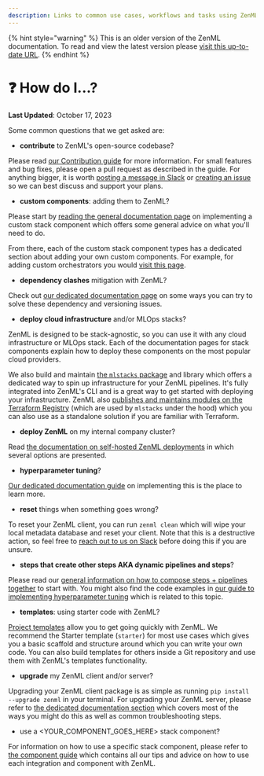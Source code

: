 ```yaml
---
description: Links to common use cases, workflows and tasks using ZenML.
---
```


{% hint style="warning" %}
This is an older version of the ZenML documentation. To read and view the latest version please [visit this up-to-date URL](https://docs.zenml.io).
{% endhint %}


# ❓ How do I...?

**Last Updated**: October 17, 2023

Some common questions that we get asked are:

- **contribute** to ZenML's open-source codebase?

Please read [our Contribution
guide](https://github.com/zenml-io/zenml/blob/main/CONTRIBUTING.md) for more
information. For small features and bug fixes, please open a pull request as
described in the guide. For anything bigger, it is worth [posting a message in
Slack](https://zenml.io/slack-invite/) or [creating an
issue](https://github.com/zenml-io/zenml/issues/new/choose) so we can best
discuss and support your plans.

- **custom components**: adding them to ZenML?

Please start by [reading the general documentation
page](../stacks-and-components/custom-solutions/implement-a-custom-stack-component.md)
on implementing a custom stack component which offers some general advice on
what you'll need to do.

From there, each of the custom stack component types has a dedicated section
about adding your own custom components. For example, for adding custom
orchestrators you would [visit this
page](../stacks-and-components/component-guide/orchestrators/custom.md).

- **dependency clashes** mitigation with ZenML?

Check out [our dedicated documentation
page](../user-guide/advanced-guide/environment-management/handling-dependencies.md)
on some ways you can try to solve these dependency and versioning issues.

- **deploy cloud infrastructure** and/or MLOps stacks?

ZenML is designed to be stack-agnostic, so you can use it with any cloud
infrastructure or MLOps stack. Each of the documentation pages for stack
components explain how to deploy these components on the most popular cloud
providers.

We also build and maintain [the `mlstacks` package](https://mlstacks.zenml.io/)
and library which offers a dedicated way to spin up infrastructure for your
ZenML pipelines. It's fully integrated into ZenML's CLI and is a great way to
get started with deploying your infrastructure. ZenML also [publishes and
maintains modules on the Terraform
Registry](https://registry.terraform.io/namespaces/zenml-io) (which are used by
`mlstacks` under the hood) which you can also use as a standalone solution if
you are familiar with Terraform.

- **deploy ZenML** on my internal company cluster?

Read [the documentation on self-hosted ZenML
deployments](https://docs.zenml.io/deploying-zenml/zenml-self-hosted) in which
several options are presented.

- **hyperparameter tuning**?

[Our dedicated documentation
guide](../user-guide/advanced-guide/pipelining-features/hyper-parameter-tuning.md)
on implementing this is the place to learn more.

- **reset** things when something goes wrong?

To reset your ZenML client, you can run `zenml clean` which will wipe your local
metadata database and reset your client. Note that this is a destructive action,
so feel free to [reach out to us on Slack](https://zenml.io/slack-invite/)
before doing this if you are unsure.

- **steps that create other steps AKA dynamic pipelines and steps**?

Please read our [general information on how to compose steps + pipelines
together](../user-guide/advanced-guide/pipelining-features/compose-pipelines.md)
to start with. You might also find the code examples in [our guide to
implementing hyperparameter
tuning](../user-guide/advanced-guide/pipelining-features/hyper-parameter-tuning.md)
which is related to this topic.

- **templates**: using starter code with ZenML?

[Project templates](../user-guide/starter-guide/using-project-templates) allow
you to get going quickly with ZenML. We recommend the Starter template
(`starter`) for most use cases which gives you a basic scaffold and structure
around which you can write your own code. You can also build templates for
others inside a Git repository and use them with ZenML's templates
functionality.

- **upgrade** my ZenML client and/or server?

Upgrading your ZenML client package is as simple as running `pip install
--upgrade zenml` in your terminal. For upgrading your ZenML server, please refer
to [the dedicated documentation
section](../deploying-zenml/zenml-self-hosted/manage-the-deployed-services/upgrade-the-version-of-the-zenml-server)
which covers most of the ways you might do this as well as common
troubleshooting steps.

- use a <YOUR_COMPONENT_GOES_HERE> stack component?

For information on how to use a specific stack component, please refer to [the
component guide](../stacks-and-components/component-guide/component-guide.md)
which contains all our tips and advice on how to use each integration and
component with ZenML.
